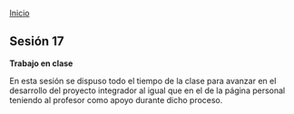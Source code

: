 <!-- No borrar o modificar -->
[Inicio](./index.md)

## Sesión 17 


**Trabajo en clase**

En esta sesión se dispuso todo el tiempo de la clase para avanzar en el desarrollo del proyecto integrador al igual que en el de la página personal teniendo al profesor como apoyo durante dicho proceso.






